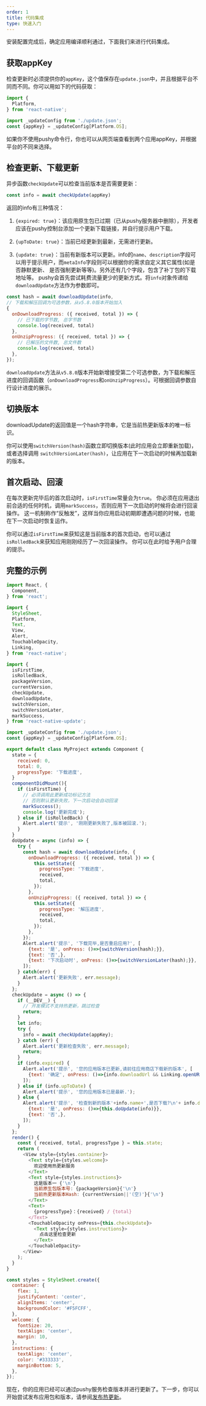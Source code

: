 ```yaml
---
order: 1
title: 代码集成
type: 快速入门
---
```


安装配置完成后，确定应用编译顺利通过，下面我们来进行代码集成。

## 获取appKey

检查更新时必须提供你的`appKey`，这个值保存在`update.json`中，并且根据平台不同而不同。你可以用如下的代码获取：

```javascript
import {
  Platform,
} from 'react-native';

import _updateConfig from './update.json';
const {appKey} = _updateConfig[Platform.OS];
```

如果你不使用pushy命令行，你也可以从网页端查看到两个应用appKey，并根据平台的不同来选择。

## 检查更新、下载更新

异步函数`checkUpdate`可以检查当前版本是否需要更新：

```javascript
const info = await checkUpdate(appKey)
```

返回的info有三种情况：

1. `{expired: true}`：该应用原生包已过期（已从pushy服务器中删除），开发者应该在pushy控制台添加一个更新下载链接，并自行提示用户下载。

2. `{upToDate: true}`：当前已经更新到最新，无需进行更新。

3. `{update: true}`：当前有新版本可以更新。info的`name`、`description`字段可
以用于提示用户，而`metaInfo`字段则可以根据你的需求自定义其它属性(如是否静默更新、
是否强制更新等等)。另外还有几个字段，包含了补丁包的下载地址等。
pushy会首先尝试耗费流量更少的更新方式。将`info`对象传递给`downloadUpdate`方法作为参数即可。

```javascript
const hash = await downloadUpdate(info, 
// 下载和解压回调为可选参数，从v5.8.0版本开始加入
{
  onDownloadProgress: ({ received, total }) => {
    // 已下载的字节数, 总字节数
    console.log(received, total)
  },
  onUnzipProgress: ({ received, total }) => {
    // 已解压的文件数, 总文件数
    console.log(received, total)
  },
});
```

`downloadUpdate`方法从`v5.8.0`版本开始新增接受第二个可选参数，为下载和解压进度的回调函数（`onDownloadProgress`和`onUnzipProgress`）。可根据回调参数自行设计进度的展示。

## 切换版本

downloadUpdate的返回值是一个hash字符串，它是当前热更新版本的唯一标识。

你可以使用`switchVersion(hash)`函数立即切换版本(此时应用会立即重新加载)，或者选择调用
`switchVersionLater(hash)`，让应用在下一次启动的时候再加载新的版本。

## 首次启动、回滚

在每次更新完毕后的首次启动时，`isFirstTime`常量会为`true`。
你必须在应用退出前合适的任何时机，调用`markSuccess`，否则应用下一次启动的时候将会进行回滚操作。
这一机制称作“反触发”，这样当你应用启动初期即遭遇问题的时候，也能在下一次启动时恢复运作。

你可以通过`isFirstTime`来获知这是当前版本的首次启动，也可以通过`isRolledBack`来获知应用刚刚经历了一次回滚操作。
你可以在此时给予用户合理的提示。

## 完整的示例

```javascript
import React, {
  Component,
} from 'react';

import {
  StyleSheet,
  Platform,
  Text,
  View,
  Alert,
  TouchableOpacity,
  Linking,
} from 'react-native';

import {
  isFirstTime,
  isRolledBack,
  packageVersion,
  currentVersion,
  checkUpdate,
  downloadUpdate,
  switchVersion,
  switchVersionLater,
  markSuccess,
} from 'react-native-update';

import _updateConfig from './update.json';
const {appKey} = _updateConfig[Platform.OS];

export default class MyProject extends Component {
  state = {
    received: 0,
    total: 0,
    progressType: '下载进度',
  }
  componentDidMount(){
    if (isFirstTime) {
      // 必须调用此更新成功标记方法
      // 否则默认更新失败，下一次启动会自动回滚
      markSuccess();
      console.log('更新完成');
    } else if (isRolledBack) {
      Alert.alert('提示', '刚刚更新失败了,版本被回滚.');
    }
  }
  doUpdate = async (info) => {
    try {
      const hash = await downloadUpdate(info, {
        onDownloadProgress: ({ received, total }) => {
          this.setState({
            progressType: '下载进度',
            received,
            total,
          });
        },
        onUnzipProgress: ({ received, total }) => {
          this.setState({
            progressType: '解压进度',
            received,
            total,
          });
        },
      });
      Alert.alert('提示', '下载完毕,是否重启应用?', [
        {text: '是', onPress: ()=>{switchVersion(hash);}},
        {text: '否',},
        {text: '下次启动时', onPress: ()=>{switchVersionLater(hash);}},
      ]);
    } catch(err) {
      Alert.alert('更新失败', err.message);
    }
  };
  checkUpdate = async () => {
    if (__DEV__) {
      // 开发模式不支持热更新，跳过检查
      return;
    }
    let info;
    try {
      info = await checkUpdate(appKey);
    } catch (err) {
      Alert.alert('更新检查失败', err.message);
      return;
    }
    if (info.expired) {
      Alert.alert('提示', '您的应用版本已更新,请前往应用商店下载新的版本', [
        {text: '确定', onPress: ()=>{info.downloadUrl && Linking.openURL(info.downloadUrl)}},
      ]);
    } else if (info.upToDate) {
      Alert.alert('提示', '您的应用版本已是最新.');
    } else {
      Alert.alert('提示', '检查到新的版本'+info.name+',是否下载?\n'+ info.description, [
        {text: '是', onPress: ()=>{this.doUpdate(info)}},
        {text: '否',},
      ]);
    }
  };
  render() {
    const { received, total, progressType } = this.state;
    return (
      <View style={styles.container}>
        <Text style={styles.welcome}>
          欢迎使用热更新服务
        </Text>
        <Text style={styles.instructions}>
          这是版本一 {'\n'}
          当前原生包版本号: {packageVersion}{'\n'}
          当前热更新版本Hash: {currentVersion||'(空)'}{'\n'}
        </Text>
        <Text>
          {progressType}：{received} / {total}
        </Text>
        <TouchableOpacity onPress={this.checkUpdate}>
          <Text style={styles.instructions}>
            点击这里检查更新
          </Text>
        </TouchableOpacity>
      </View>
    );
  }
}

const styles = StyleSheet.create({
  container: {
    flex: 1,
    justifyContent: 'center',
    alignItems: 'center',
    backgroundColor: '#F5FCFF',
  },
  welcome: {
    fontSize: 20,
    textAlign: 'center',
    margin: 10,
  },
  instructions: {
    textAlign: 'center',
    color: '#333333',
    marginBottom: 5,
  },
});

```

现在，你的应用已经可以通过pushy服务检查版本并进行更新了。下一步，你可以开始尝试发布应用包和版本，请参阅[发布热更新](publish)。
